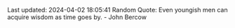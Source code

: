 Last updated: 2024-04-02 18:05:41
Random Quote: Even youngish men can acquire wisdom as time goes by. - John Bercow